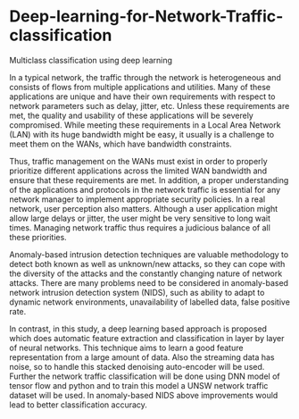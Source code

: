 # Deep-learning-for-Network-Traffic-classification
Multiclass classification using deep learning

In a typical network, the traffic through the network is heterogeneous and consists of flows from multiple applications and utilities. Many of these applications are unique and have their own requirements with respect to network parameters such as delay, jitter, etc. Unless these requirements are met, the quality and usability of these applications will be severely compromised. While meeting these requirements in a Local Area Network (LAN) with its huge bandwidth might be easy, it usually is a challenge to meet them on the WANs, which have bandwidth constraints.

Thus, traffic management on the WANs must exist in order to properly prioritize different applications across the limited WAN bandwidth and ensure that these requirements are met. In addition, a proper understanding of the applications and protocols in the network traffic is essential for any network manager to implement appropriate security policies. In a real network, user perception also matters. Although a user application might allow large delays or jitter, the user might be very sensitive to long wait times. Managing network traffic thus requires a judicious balance of all these priorities.

Anomaly-based intrusion detection techniques are valuable methodology to detect both known as well as unknown/new attacks, so they can cope with the diversity of the attacks and the constantly changing nature of network attacks. There are many problems need to be considered in anomaly-based network intrusion detection system (NIDS), such as ability to adapt to dynamic network environments, unavailability of labelled data, false positive rate. 


In contrast, in this study, a deep learning based approach is proposed which does automatic feature extraction and classification in layer by layer of neural networks. This technique aims to learn a good feature representation from a large amount of data.  Also the streaming data has noise, so to handle this stacked denoising auto-encoder will be used. Further the network traffic classification will be done using DNN model of tensor flow and python and to train this model a UNSW network traffic dataset will be used. In anomaly-based NIDS above improvements would lead to better classification accuracy.

